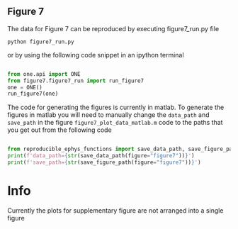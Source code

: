 ## Figure 7

The data for Figure 7 can be reproduced by executing figure7_run.py file 
```
python figure7_run.py
```

or by using the following code snippet in an ipython terminal

```python

from one.api import ONE
from figure7.figure7_run import run_figure7
one = ONE()
run_figure7(one)
```

The code for generating the figures is currently in matlab. To generate the figures in matlab you will need to 
manually change the `data_path` and `save_path` in the figure `figure7_plot_data_matlab.m` code 
to the paths that you get out from the following code
```python

from reproducible_ephys_functions import save_data_path, save_figure_path
print(f'data_path={str(save_data_path(figure="figure7"))}')
print(f'save_path={str(save_figure_path(figure="figure7"))}')
```

# Info 
Currently the plots for supplementary figure are not arranged into a single figure

